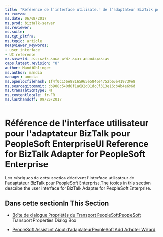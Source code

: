 ```yaml
---
title: "Référence de l’interface utilisateur de l’adaptateur BizTalk pour PeopleSoft Enterprise | Documents Microsoft"
ms.custom: 
ms.date: 06/08/2017
ms.prod: biztalk-server
ms.reviewer: 
ms.suite: 
ms.tgt_pltfrm: 
ms.topic: article
helpviewer_keywords:
- user interface
- UI reference
ms.assetid: 35216efe-a86a-4fd7-a431-4690d34aa149
caps.latest.revision: "8"
author: MandiOhlinger
ms.author: mandia
manager: anneta
ms.openlocfilehash: 1f4f0c156e88165965e5846e4752b65e419739e8
ms.sourcegitcommit: cb908c540d8f1a692d01dc8f313e16cb4b4e696d
ms.translationtype: MT
ms.contentlocale: fr-FR
ms.lasthandoff: 09/20/2017
---
```

# <a name="ui-reference-for-biztalk-adapter-for-peoplesoft-enterprise"></a><span data-ttu-id="56dfb-102">Référence de l'interface utilisateur pour l'adaptateur BizTalk pour PeopleSoft Enterprise</span><span class="sxs-lookup"><span data-stu-id="56dfb-102">UI Reference for BizTalk Adapter for PeopleSoft Enterprise</span></span>
<span data-ttu-id="56dfb-103">Les rubriques de cette section décrivent l'interface utilisateur de l'adaptateur BizTalk pour PeopleSoft Enterprise.</span><span class="sxs-lookup"><span data-stu-id="56dfb-103">The topics in this section describe the user interface for BizTalk Adapter for PeopleSoft Enterprise.</span></span>  
  
## <a name="in-this-section"></a><span data-ttu-id="56dfb-104">Dans cette section</span><span class="sxs-lookup"><span data-stu-id="56dfb-104">In This Section</span></span>  
  
-   [<span data-ttu-id="56dfb-105">Boîte de dialogue Propriétés du Transport PeopleSoft</span><span class="sxs-lookup"><span data-stu-id="56dfb-105">PeopleSoft Transport Properties Dialog Box</span></span>](../core/peoplesoft-transport-properties-dialog-box.md)  
  
-   [<span data-ttu-id="56dfb-106">PeopleSoft Assistant Ajout d’adaptateur</span><span class="sxs-lookup"><span data-stu-id="56dfb-106">PeopleSoft Add Adapter Wizard</span></span>](../core/peoplesoft-add-adapter-wizard.md)
